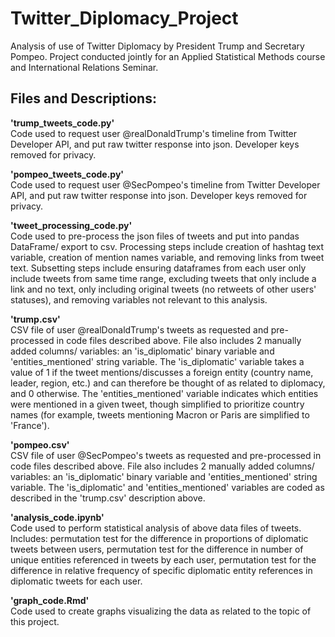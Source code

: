 # Twitter_Diplomacy_Project
Analysis of use of Twitter Diplomacy by President Trump and Secretary Pompeo. Project conducted jointly for an Applied Statistical Methods course and International Relations Seminar.

## Files and Descriptions:
  
**'trump_tweets_code.py'**  
Code used to request user @realDonaldTrump's timeline from Twitter Developer API, and put raw twitter response into json. Developer keys removed for privacy.
  
**'pompeo_tweets_code.py'**  
Code used to request  user @SecPompeo's timeline from Twitter Developer API, and put raw twitter response into json. Developer keys removed for privacy.
  
**'tweet_processing_code.py'**  
Code used to pre-process the json files of tweets and put into pandas DataFrame/ export to csv. Processing steps include creation of hashtag text variable, creation of mention names variable, and removing links from tweet text. Subsetting steps include ensuring dataframes from each user only include tweets from same time range, excluding tweets that only include a link and no text, only including original tweets (no retweets of other users' statuses), and removing variables not relevant to this analysis.
  
 **'trump.csv'**  
CSV file of user @realDonaldTrump's tweets as requested and pre-processed in code files described above. File also includes 2 manually added columns/ variables: an 'is_diplomatic' binary variable and 'entities_mentioned' string variable. The 'is_diplomatic' variable takes a value of 1 if the tweet mentions/discusses a foreign entity (country name, leader, region, etc.) and can therefore be thought of as related to diplomacy, and 0 otherwise. The 'entities_mentioned' variable indicates which entities were mentioned in a given tweet, though simplified to prioritize country names (for example, tweets mentioning Macron or Paris are simplified to 'France').   
  
 **'pompeo.csv'**  
 CSV file of user @SecPompeo's tweets as requested and pre-processed in code files described above. File also includes 2 manually added columns/ variables: an 'is_diplomatic' binary variable and 'entities_mentioned' string variable. The 'is_diplomatic' and 'entities_mentioned' variables are coded as described in the 'trump.csv' description above.
  
**'analysis_code.ipynb'**  
Code used to perform statistical analysis of above data files of tweets. Includes: permutation test for the difference in proportions of diplomatic tweets between users, permutation test for the difference in number of unique entities referenced in tweets by each user, permutation test for the difference in relative frequency of specific diplomatic entity references in diplomatic tweets for each user.
  
**'graph_code.Rmd'**  
Code used to create graphs visualizing the data as related to the topic of this project. 
